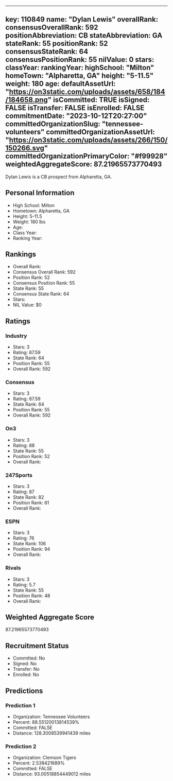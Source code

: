 ---
  key: 110849
  name: "Dylan Lewis"
  overallRank: 
  consensusOverallRank: 592
  positionAbbreviation: CB
  stateAbbreviation: GA
  stateRank: 55
  positionRank: 52
  consensusStateRank: 64
  consensusPositionRank: 55
  nilValue: 0
  stars: 
  classYear: 
  rankingYear: 
  highSchool: "Milton"
  homeTown: "Alpharetta, GA"
  height: "5-11.5"
  weight: 180
  age: 
  defaultAssetUrl: "https://on3static.com/uploads/assets/658/184/184658.png"
  isCommitted: TRUE
  isSigned: FALSE
  isTransfer: FALSE
  isEnrolled: FALSE
  commitmentDate: "2023-10-12T20:27:00"
  committedOrganizationSlug: "tennessee-volunteers"
  committedOrganizationAssetUrl: "https://on3static.com/uploads/assets/266/150/150266.svg"
  committedOrganizationPrimaryColor: "#f99928"
  weightedAggregateScore: 87.21965573770493
  ---
  
  Dylan Lewis is a CB prospect from Alpharetta, GA.
  
  ## Personal Information
  - High School: Milton
  - Hometown: Alpharetta, GA
  - Height: 5-11.5
  - Weight: 180 lbs
  - Age: 
  - Class Year: 
  - Ranking Year: 
  
  ## Rankings
  - Overall Rank: 
  - Consensus Overall Rank: 592
  - Position Rank: 52
  - Consensus Position Rank: 55
  - State Rank: 55
  - Consensus State Rank: 64
  - Stars: 
  - NIL Value: $0
  
  ## Ratings
  
  ### Industry
  - Stars: 3
  - Rating: 87.59
  - State Rank: 64
  - Position Rank: 55
  - Overall Rank: 592
  
  ### Consensus
  - Stars: 3
  - Rating: 87.59
  - State Rank: 64
  - Position Rank: 55
  - Overall Rank: 592
  
  ### On3
  - Stars: 3
  - Rating: 88
  - State Rank: 55
  - Position Rank: 52
  - Overall Rank: 
  
  ### 247Sports
  - Stars: 3
  - Rating: 87
  - State Rank: 82
  - Position Rank: 61
  - Overall Rank: 
  
  ### ESPN
  - Stars: 3
  - Rating: 76
  - State Rank: 106
  - Position Rank: 94
  - Overall Rank: 
  
  ### Rivals
  - Stars: 3
  - Rating: 5.7
  - State Rank: 55
  - Position Rank: 48
  - Overall Rank: 
  
  ## Weighted Aggregate Score
  87.21965573770493
  
  ## Recruitment Status
  - Committed: No
  - Signed: No
  - Transfer: No
  - Enrolled: No
  
  
  
  ## Predictions
  
  ### Prediction 1
  - Organization: Tennessee Volunteers
  - Percent: 88.55120013814539%
  - Committed: FALSE
  - Distance: 128.3008539941439 miles
  
  ### Prediction 2
  - Organization: Clemson Tigers
  - Percent: 2.538421689%
  - Committed: FALSE
  - Distance: 93.00518854449012 miles
  